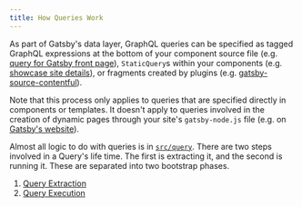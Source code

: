 ```yaml
---
title: How Queries Work
---
```


As part of Gatsby's data layer, GraphQL queries can be specified as tagged GraphQL expressions at the bottom of your component source file (e.g. [query for Gatsby front page](https://github.com/gatsbyjs/gatsby/blob/master/www/src/pages/index.js#L142)), `StaticQuery`s within your components (e.g. [showcase site details](https://github.com/gatsbyjs/gatsby/blob/master/www/src/components/showcase-details.js#L96)), or fragments created by plugins (e.g. [gatsby-source-contentful](https://github.com/gatsbyjs/gatsby/blob/master/packages/gatsby-source-contentful/src/fragments.js)).

Note that this process only applies to queries that are specified directly in components or templates. It doesn't apply to queries involved in the creation of dynamic pages through your site's `gatsby-node.js` file (e.g. on [Gatsby's website](https://github.com/gatsbyjs/gatsby/blob/master/www/src/utils/node/docs.js#L42)).

Almost all logic to do with queries is in [`src/query`](https://github.com/gatsbyjs/gatsby/tree/master/packages/gatsby/src/query). There are two steps involved in a Query's life time. The first is extracting it, and the second is running it. These are separated into two bootstrap phases.

1. [Query Extraction](/docs/query-extraction/)
2. [Query Execution](/docs/query-execution/)
